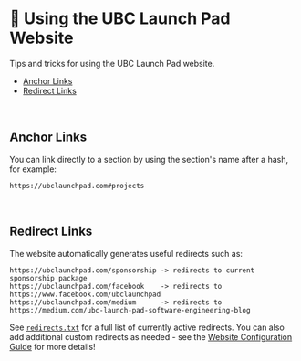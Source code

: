 # 🔎 Using the UBC Launch Pad Website

Tips and tricks for using the UBC Launch Pad website.

- [Anchor Links](#anchor-links)
- [Redirect Links](#redirect-links)

<br />

## Anchor Links

You can link directly to a section by using the section's name after a hash, for example:

```
https://ubclaunchpad.com#projects
```

<br />

## Redirect Links

The website automatically generates useful redirects such as:

```
https://ubclaunchpad.com/sponsorship -> redirects to current sponsorship package
https://ubclaunchpad.com/facebook    -> redirects to https://www.facebook.com/ubclaunchpad
https://ubclaunchpad.com/medium      -> redirects to https://medium.com/ubc-launch-pad-software-engineering-blog
```

See [`redirects.txt`](https://ubclaunchpad.com/redirects.txt) for a full list of currently active redirects. You can also add additional custom redirects as needed - see the [Website Configuration Guide](https://ubclaunchpad.com/config) for more details!

<br />
